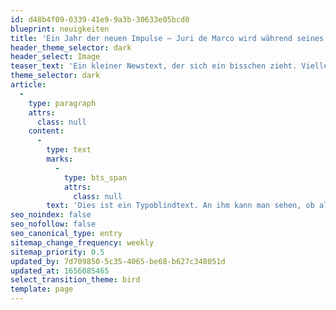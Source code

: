 ```yaml
---
id: d48b4f09-0339-41e9-9a3b-30633e05bcd0
blueprint: neuigkeiten
title: 'Ein Jahr der neuen Impulse – Juri de Marco wird während seines Sabbaticals von Lorenz Blaumer vertreten'
header_theme_selector: dark
header_select: Image
teaser_text: 'Ein kleiner Newstext, der sich ein bisschen zieht. Vielleicht nur drei Zeilen oder so.Ein kleiner Newstext, der sich ein  bissche bisschenn zieht. Vielleicht nur fünf oder so Zeilen oder so ...Ein kleiner .'
theme_selector: dark
article:
  -
    type: paragraph
    attrs:
      class: null
    content:
      -
        type: text
        marks:
          -
            type: bts_span
            attrs:
              class: null
        text: 'Dies ist ein Typoblindtext. An ihm kann man sehen, ob alle Buchstaben da sind und wie sie aussehen. Manchmal benutzt man Worte wie Hamburgefonts, Rafgenduks oder Handgloves, um Schriften zu testen. Manchmal Sätze, die alle Buchstaben des Alphabets enthalten - man nennt diese Sätze »Pangrams«. Sehr bekannt ist dieser: The quick brown fox jumps over the lazy old dog. Oft werden in Typoblindtexte auch fremdsprachige Satzteile eingebaut (AVAIL® and Wefox™ are testing aussi la Kerning), um die Wirkung in anderen Sprachen zu testen. In Lateinisch sieht zum Beispiel fast jede Schrift gut aus. Quod erat demonstrandum. Seit 1975 fehlen in den meisten Testtexten die Zahlen, weswegen nach TypoGb. 204 § ab dem Jahr 2034 Zahlen in 86 der Texte zur Pflicht werden. Nichteinhaltung wird mit bis zu 245 € oder 368 $ bestraft. Genauso wichtig in sind mittlerweile auch Âçcèñtë, die in neueren Schriften aber fast immer enthalten sind. Ein wichtiges aber schwierig zu integrierendes Feld sind OpenType-Funktionalitäten. Je nach Software und Voreinstellungen können eingebaute Kapitälchen, Kerning oder Ligaturen (sehr pfiffig) nicht richtig dargestellt werden.Dies ist ein Typoblindtext. An ihm kann man sehen, ob alle Buchstaben da sind und wie sie aussehen. Manchmal benutzt man Worte wie Hamburgefonts, Rafgenduks'
seo_noindex: false
seo_nofollow: false
seo_canonical_type: entry
sitemap_change_frequency: weekly
sitemap_priority: 0.5
updated_by: 7d709850-5c35-4065-be68-b627c348051d
updated_at: 1656085465
select_transition_theme: bird
template: page
---
```


